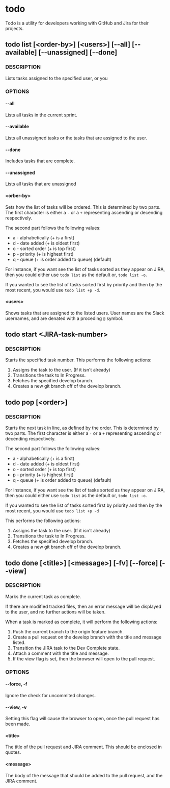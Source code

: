 todo
====

Todo is a utility for developers working with GitHub and Jira for their projects.

## todo list [&lt;order-by&gt;] [&lt;users&gt;] [--all] [--available] [--unassigned] [--done] 

### DESCRIPTION

Lists tasks assigned to the specified user, or you

### OPTIONS

#### --all

Lists all tasks in the current sprint.

#### --available

Lists all unassigned tasks or the tasks that are assigned to the user.

#### --done

Includes tasks that are complete.

#### --unassigned

Lists all tasks that are unassigned

#### &lt;orber-by&gt;

Sets how the list of tasks will be ordered. This is determined by two 
parts. The first character is either a `-` or a `+` representing 
ascending or decending respectively. 

The second part follows the following values:

* a - alphabetically (+ is a first)
* d - date added (+ is oldest first)
* o - sorted order (+ is top first)
* p - priority (+ is highest first)
* q - queue (+ is order added to queue) (default)

For instance, if you want see the list of tasks sorted as they appear 
on JIRA, then you could either use `todo list` as the default or, 
`todo list -o`.

If you wanted to see the list of tasks sorted first by priority and
then by the most recent, you would use `todo list +p -d`.

#### &lt;users&gt;

Shows tasks that are assigned to the listed users. User names are the Slack
usernames, and are denated with a proceding `@` symbol.


## todo start &lt;JIRA-task-number&gt;

### DESCRIPTION

Starts the specified task number. This performs the following actions:

1. Assigns the task to the user. (If it isn't already)
2. Transitions the task to In Progress.
3. Fetches the specified develop branch.
4. Creates a new git branch off of the develop branch.

## todo pop [&lt;order&gt;]

### DESCRIPTION

Starts the next task in line, as defined by the order. This is determined by
two parts. The first character is either a `-` or a `+` representing 
ascending or decending respectively. 

The second part follows the following values:

* a - alphabetically (+ is a first)
* d - date added (+ is oldest first)
* o - sorted order (+ is top first)
* p - priority (+ is highest first)
* q - queue (+ is order added to queue) (default)

For instance, if you want see the list of tasks sorted as they appear 
on JIRA, then you could either use `todo list` as the default or, 
`todo list -o`.

If you wanted to see the list of tasks sorted first by priority and
then by the most recent, you would use `todo list +p -d`

This performs the following actions:

1. Assigns the task to the user. (If it isn't already)
2. Transitions the task to In Progress.
3. Fetches the specified develop branch.
4. Creates a new git branch off of the develop branch.

## todo done [&lt;title&gt;] [&lt;message&gt;] [-fv] [--force] [--view]

### DESCRIPTION

Marks the current task as complete. 

If there are modified tracked files, then an error message will be displayed
to the user, and no further actions will be taken.

When a task is marked as complete, it will perform the following actions:

1. Push the current branch to the origin feature branch.
2. Create a pull request on the develop branch with the title and message listed.
3. Transition the JIRA task to the Dev Complete state.
4. Attach a comment with the title and message.
5. If the view flag is set, then the browser will open to the pull request.

### OPTIONS

#### --force, -f

Ignore the check for uncommited changes.

#### --view, -v

Setting this flag will cause the browser to open, once the pull request has
been made.

#### &lt;title&gt;

The title of the pull request and JIRA comment. This should be enclosed in
quotes.

#### &lt;message&gt;

The body of the message that should be added to the pull request, and the
JIRA comment.